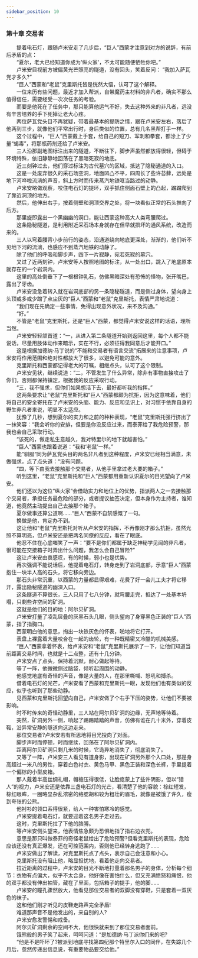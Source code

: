 ```yaml
---
sidebar_position: 10
---
```

### 第十章  交易者  


　　提着电石灯，跟随卢米安走了几步后，“巨人”西蒙才注意到对方的说辞，有前后矛盾的点：  
　　“夏尔，老大已经知道你成为'纵火家'，不太可能随便牺牲你吧。”  
　　卢米安目视前方被偏黄光芒照亮的隧道，没有回头，笑着反问： “我加入萨瓦党才多久?”  
　　“巨人”西蒙和“老鼠”克里斯托皆是恍然大悟，认可了这个解释。  
　　一位来历有些问题，最近才加入帮派，自带魔药主材料的非凡者，确实不那么值得信任，需要经受一次次任务的考验。  
　　而要是他死在了任务中，那只能算他运气不好，失去这种外来的非凡者，远没有辛苦培养的手下死掉让老大心疼。  
　　两位萨瓦党头目不再犹疑，带着最基本的提防之情，跟在卢米安左右，落后了他两到三步，就像他们平常出行时，身后类似的位置，总有几名黑帮打手一样。  
　　这个过程中，“巨人”西蒙戴上手套，给自己的短刀、军刺和拳套，都涂上了少量“蝎毒”，将那瓶药剂还给了卢米安。  
　　三人沿那副地图标注出来的隧道，不断往下，脚步声虽然都放得很轻，但碍于环境特殊，依旧静静地回荡在了黑暗死寂的地底。  
　　近三刻钟过去，他们穿过标注为古代墓穴的区域，抵达了隐秘通道的入口。  
　　这是一处废弃很久的采石场空洞，地面凹凸不平，四周长了些许苔藓，远处是地下河哗啦流淌的声音，斜上方时而传来蒸汽地铁哐当路过的动静。  
　　卢米安略做观察，咬住电石灯的提环，双手抓住侧面石壁上的凸起，蹭蹭爬到了靠近洞顶的地方。  
　　然后，他伸出右手，按着侧壁和洞顶交界之处，将一块看似正常的石头推向了后方。  
　　那里旋即露出一个黑幽幽的洞口，能让西蒙这种高大人类弯腰爬过。  
　　这条隐秘隧道，是利用附近采石场本身就存在但早就损坏的通风系统，改造而来的。  
　　三人以弯着腰背小步前行的姿态，沿通道绕向地底更深处，渐渐的，他们听不见地下河的流淌，也感应不到蒸汽地铁的动静了。  
　　除了他们的呼吸和脚步声，四下一片寂静，宛若死寂的墓穴。  
　　又过了近两刻钟，卢米安等人按照地图的标注，从一处出口，跳入了地底原本就存在的一个岩洞内。  
　　这里的高处倒垂下了一根根钟乳石，仿佛黑暗深处有恐怖的怪物，张开嘴巴，露出了牙齿。  
　　卢米安没急着转入就在岩洞底部的另一条隐秘隧道，而是侧过身体，望向身上头顶或多或少蹭了点尘灰的“巨人”西蒙和“老鼠”克里斯托，表情严肃地说道：  
　　“我们现在先确定一些事情，免得出现意外状况，来不及沟通。”  
　　“好。”  
　　不管是“老鼠”克里斯托，还是“巨人”西蒙，都觉得卢米安说这样的话语，理所当然。  
　　卢米安轻轻颔首道：“一，从进入第二条隧道开始到返回这里，每个人都不能说话，尽量用肢体动作来暗示，实在不行，必须征得我同意后才能开口。”  
　　这是根据加德纳·马丁说的“不能和交易者有语言交流”拓展来的注意事项，卢米安将作用范围和绝对性都放大了很多，以避免可能的意外。  
　　克里斯托和西蒙都记得老大的叮嘱，相继点头，认可了这个限制。  
　　卢米安见状，继续说道：“二，不管发生了什么异常，除非有事物直接攻击了你们，否则都保持镇定，根据我的反应采取行动。  
　　“三，我不强求，但你们如果想活下去，最好都听我的指挥。”  
　　这两条要求让“老鼠”克里斯托和“巨人”西蒙都颇为抗拒，因为这意味着，他们将自己的安全寄托在了卢米安的头脑、能力、反应和见识上，对习惯于依靠自身的野生非凡者来说，明显不太适应。  
　　犹豫了几秒，想到夏尔的实力和之前的种种表现，“老鼠”克里斯托强行挤出了一抹笑容：“我会听你的安排，但要是你没反应过来，而泰菲给了我危险预警，那我也会自己采取行动。  
　　“该死的，做走私生意越久，我对特里尔的地下就越害怕。”  
　　“巨人”西蒙也跟着说道：“我和‘老鼠’一样。”  
　　能”驯服“同为萨瓦党头目的两名非凡者到这种程度，卢米安已经相当满意，未做强求，点了点头道：“没有问题。  
　　“四，等下由我去接触那个交易者，从他手里拿过老大要的箱子。”  
　　听到这里，“老鼠”克里斯托和“巨人”西蒙都用重新认识夏尔的目光望向了卢米安。  
　　他们还以为这位“纵火家”会借助实力和地位上的优势，指派两人之一去接触那个交易者，承担任务最危险的部分，或者提议抽签决定，但本身作为主持者，谁知道，他竟然主动提出自己去接那个箱子。  
　　夏尔做事还算公道啊……“巨人”西蒙不自禁感慨了一句。  
　　换做是他，肯定办不到。  
　　这让他和“老鼠”克里斯托对听从卢米安的指挥，不再像刚才那么抗拒，虽然光照不算明亮，但卢米安还是把两名同僚的反应，看在了眼底。  
　　他忍不住在心底嗤笑了一声：“要不是你们都属于缺乏神秘学见闻的非凡者，很可能在交接箱子时弄出什么问题，我怎么会自己冒险?”  
　　这让卢米安由衷感叹，有的时候，弱小也是优势。  
　　再次强调不能说话后，他提着电石灯，转身走到了岩洞底部，示意“巨人”西蒙抱住一块半人高的石头，将它移向旁边。  
　　那石头非常沉重，以西蒙的力量都显得艰难，花费了好一会儿工夫才将它移开，露出隐秘隧道的幽深入口。  
　　这条隧道不算很长，三人只用了七八分钟，就弯腰走完，抵达了一处基本坍塌，只剩些许空间的矿洞。  
　　这就是他们的目的地：阿尔贝矿洞。  
　　卢米安打量了凌乱层叠的灰黑石头几眼，侧头望向了身穿黑色正装的“巨人”西蒙，指了指胸口。  
　　西蒙明白他的意思，掏出一块铁灰色的怀表，啪地将它打开。  
　　表盘上裸露着大量咬合在一起的齿轮，有一种既精密又冷酷的机械美感。  
　　“巨人”西蒙拿着怀表，给卢米安和“老鼠”克里斯托展示了一下，让他们知道当前距离交易时间，也就是十二点整，还有十几分钟。  
　　卢米安点了点头，保持着沉默，耐心做起等待。  
　　等了一阵，他微微侧过脑袋，倾听起周围的动静。  
　　他感觉地底有奇怪的声音，像是大量的人，在那里嘶喊、怒吼和搏杀。  
　　借着电石灯的光芒，卢米安看了西蒙和克里斯托一眼，发现他们也有类似的反应，似乎也听到了那些动静。  
　　见西蒙和克里斯托回望向自己，卢米安做了个右手下压的姿势，让他们不要被影响。  
　　时不时传来的奇怪动静里，三人站在阿尔贝矿洞的边缘，无声地等待着。  
　　突然，矿洞另外一侧，响起了踢踢踏踏的声音，仿佛有谁在几十米外，穿着皮鞋，沿异常安静的隧道向这边走来。  
　　那位交易者?卢米安若有所思地将目光投向了对面。  
　　脚步声时而停顿，时而继续，回荡在了阿尔贝矿洞内。  
　　距离阿尔贝矿洞只剩几米的时候，它诡异地消失了，彻底消失了。  
　　又等了一阵，卢米安三人看见有道身影，出现在矿洞另外那个入口处，那是身高超过一米八的男性，穿着白色衬衣、黄色马甲、黑色正装和深色长裤，手里提着一个偏棕的小型皮箱。  
　　那人戴着半高丝绸礼帽，帽檐压得很低，让脸庞蒙上了些许阴影，但以“猎人”的视力，卢米安还是依靠三盏电石灯的光芒，看清楚了他的容貌：棕红短发，棕红眼眸，一圈略显杂乱浓密的络腮胡和较为粗壮的眉毛，就像是被饿了许久，瘦到夸张的公熊。  
　　他衬衫的领口系得很紧，给人一种害怕寒冷的感觉。  
　　卢米安提着电石灯，就要迎着这名男子走过去。  
　　这时，克里斯托拉了下他的胳膊。  
　　等卢米安侧头望来，他表情焦急颇为恐惧地指了指右边衣兜。  
　　意思是那只叫做泰菲的奇怪老鼠给出了危险预警?但看克里斯托的表现，危险应该还没有真正爆发，还在可控范围内，否则他已经转身逃跑了……  
　　卢米安做出了解读，对克里斯托点了点头，表示自己会注意和小心。  
　　克里斯托没有阻止他，略显担忧地，看着他走向交易者。  
　　拉近距离的过程中，卢米安的目光不断地打量着那名男子的身体，分析每个细节：衣物有点偏大，似乎不太合身，他好像在害怕什么，但又充满愤怒和痛恨，他的双手都没有伸出袖管，藏在了里面，包括箱子的提手，他的脚……  
　　卢米安的瞳孔骤然放大，他看见那位交易者的双脚没有穿鞋，只是套着一双灰色的袜子。  
　　这和他们刚才听见的皮鞋走路声完全矛盾!  
　　难道那声音不是他发出的，来自别的人?  
　　卢米安愈发警惕和戒备。  
　　阿尔贝矿洞剩余的空间不大，他很快就来到了那位交易者面前。  
　　饿熊般的男子笑了起来，呵呵问道：“是加德纳·马丁派你们来的吧?  
　　“他是不是吓坏了?被派到地底寻找第四纪那个特里尔入口的同伴，在失踪几个月后，忽然传递出信息说，有重要物品要交给他。”  
